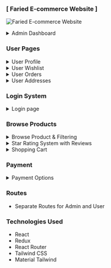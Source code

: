 ### [ Faried E-commerce Website ]

![Faried E-commerce Website](https://i.imgur.com/rutaY2X.png)

<details>
<summary>Admin Dashboard</summary>

<details>
<summary>Product Management</summary>

![Product Management](https://i.imgur.com/kfTKnPW.png)
![Product Management](https://i.imgur.com/nXVKbwr.png)

-Product Management (Add, Update, Delete)

</details>
<details>
<summary>Multiple Images Upload and Image Upload</summary>

![Multiple Images Upload](https://i.imgur.com/qCqKRwG.png)

- Upload Multiple Images for Products
- Upload Product Image

</details>
<details>
<summary>Category Management</summary>

![Category Management](https://i.imgur.com/dB9va5e.png)

- Category Management (Add)

</details>
<details>
<summary> Brand Management </summary>

![Brand Management](https://i.imgur.com/U8K1DIn.png)

- Brand Management (Add)

</details>
<details>
<summary>View Users' Orders</summary>

![View Users' Orders](https://i.imgur.com/e21kjGj.png)

- View Users' Orders

</details>
<details>
<summary>Update User Order Status</summary>

![Update User Order Status](https://i.imgur.com/T4J1sAn.png)

- Update User Order Status for Cash Payment

</details>
<details>
<summary>Coupons Management</summary>

![Coupons Management](https://i.imgur.com/4R4ZapQ.png)

- Coupons Management (Add, Update, Delete)

</details>

</details>

### User Pages

<details>
<summary>User Profile</summary>

![User Profile](https://i.imgur.com/fG9Qv3k.png)

- View and Update User Profile Information (Name, Email, Phone,password)

</details>

<details>
<summary>User Wishlist</summary>

![User Wishlist](https://i.imgur.com/7WDFpCk.png)

- View User Wishlist Products

</details>

<details>
<summary>User Orders</summary>

![User Orders](https://i.imgur.com/kjYdjeR.png)

- View User Order History

</details>

<details>
<summary>User Addresses</summary>

![User Addresses](https://i.imgur.com/8gvRoE3.png)

- View, Update, and Delete User Addresses
- Add New User Address

</details>

### Login System

<details>
<summary>Login page</summary>

![ LOGIN](https://i.imgur.com/AhSSqAB.png)

- Authentication (Signup, Login, Forget Password, Reset Password, Verify Password, Logout)
- Protected Routes

</details>

### Browse Products

<details>
<summary>Browse Product & Filtering</summary>

![ browse](https://i.imgur.com/GZihXWo.png)
![ browse](https://i.imgur.com/rW1iviH.png)

- Browse Products by Category and Brand
- Advanced Multiple Search and Filtering

</details>

<details>
<summary>Star Rating System with Reviews</summary>

![Star Rating System](https://i.imgur.com/SwRX4w2.png)

- Add, Update, and Delete Reviews with Star Ratings

</details>

<details>
<summary>Shopping Cart</summary>

![Shopping Cart](https://i.imgur.com/IZ9YDUW.png)

- Manage Products in the Shopping Cart

</details>

### Payment

<details>
<summary>Payment Options</summary>

![ payment](https://i.imgur.com/AdR1ZA1.png)

- Payment Options (Cash on Delivery, Visa using Stripe)
- Advanced Multiple Search and Filtering

</details>

### Routes

- Separate Routes for Admin and User

### Technologies Used

- React
- Redux
- React Router
- Tailwind CSS
- Material Tailwind
